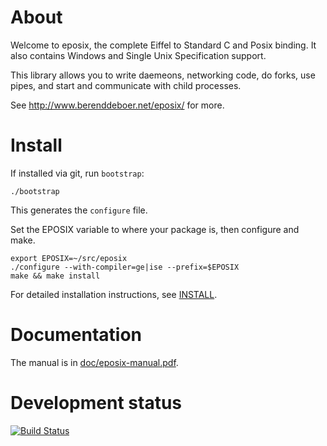 # About #

Welcome to eposix, the complete Eiffel to Standard C and Posix binding.
It also contains Windows and Single Unix Specification support.

This library allows you to write daemeons, networking code, do forks,
use pipes, and start and communicate with child processes.

See http://www.berenddeboer.net/eposix/ for more.


# Install #

If installed via git, run `bootstrap`:

    ./bootstrap

This generates the `configure` file.

Set the EPOSIX variable to where your package is, then configure and make.

    export EPOSIX=~/src/eposix
    ./configure --with-compiler=ge|ise --prefix=$EPOSIX
    make && make install

For detailed installation instructions, see [INSTALL](INSTALL).


# Documentation #

The manual is in [doc/eposix-manual.pdf](doc/eposix-manual.pdf).


# Development status #

[![Build Status](https://api.travis-ci.org/eiffelhub/iron.svg?branch=master)](https://travis-ci.org/eiffelhub/iron/)
